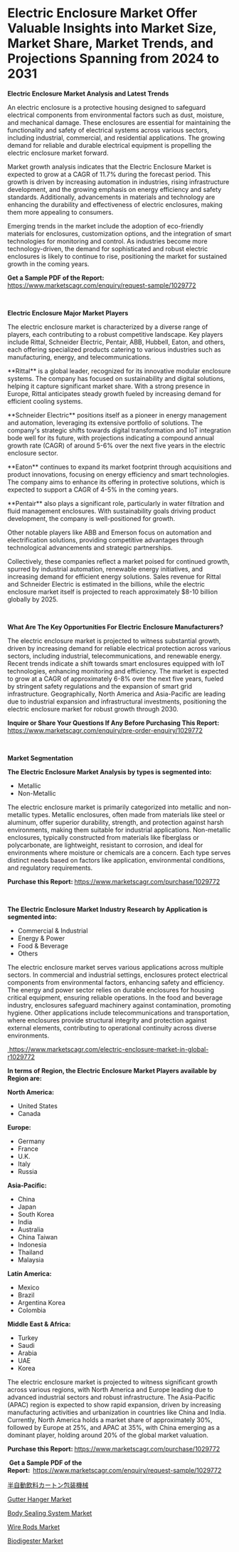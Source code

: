 <p><h1>Electric Enclosure Market Offer Valuable Insights into Market Size, Market Share, Market Trends, and Projections Spanning from 2024 to 2031</h1></p><p><strong>Electric Enclosure Market Analysis and Latest Trends</strong></p>
<p><p>An electric enclosure is a protective housing designed to safeguard electrical components from environmental factors such as dust, moisture, and mechanical damage. These enclosures are essential for maintaining the functionality and safety of electrical systems across various sectors, including industrial, commercial, and residential applications. The growing demand for reliable and durable electrical equipment is propelling the electric enclosure market forward.</p><p>Market growth analysis indicates that the Electric Enclosure Market is expected to grow at a CAGR of 11.7% during the forecast period. This growth is driven by increasing automation in industries, rising infrastructure development, and the growing emphasis on energy efficiency and safety standards. Additionally, advancements in materials and technology are enhancing the durability and effectiveness of electric enclosures, making them more appealing to consumers.</p><p>Emerging trends in the market include the adoption of eco-friendly materials for enclosures, customization options, and the integration of smart technologies for monitoring and control. As industries become more technology-driven, the demand for sophisticated and robust electric enclosures is likely to continue to rise, positioning the market for sustained growth in the coming years.</p></p>
<p><strong>Get a Sample PDF of the Report:&nbsp;</strong> <a href="https://www.marketscagr.com/enquiry/request-sample/1029772">https://www.marketscagr.com/enquiry/request-sample/1029772</a></p>
<p>&nbsp;</p>
<p><strong>Electric Enclosure Major Market Players</strong></p>
<p><p>The electric enclosure market is characterized by a diverse range of players, each contributing to a robust competitive landscape. Key players include Rittal, Schneider Electric, Pentair, ABB, Hubbell, Eaton, and others, each offering specialized products catering to various industries such as manufacturing, energy, and telecommunications.</p><p>**Rittal** is a global leader, recognized for its innovative modular enclosure systems. The company has focused on sustainability and digital solutions, helping it capture significant market share. With a strong presence in Europe, Rittal anticipates steady growth fueled by increasing demand for efficient cooling systems.</p><p>**Schneider Electric** positions itself as a pioneer in energy management and automation, leveraging its extensive portfolio of solutions. The company's strategic shifts towards digital transformation and IoT integration bode well for its future, with projections indicating a compound annual growth rate (CAGR) of around 5-6% over the next five years in the electric enclosure sector.</p><p>**Eaton** continues to expand its market footprint through acquisitions and product innovations, focusing on energy efficiency and smart technologies. The company aims to enhance its offering in protective solutions, which is expected to support a CAGR of 4-5% in the coming years.</p><p>**Pentair** also plays a significant role, particularly in water filtration and fluid management enclosures. With sustainability goals driving product development, the company is well-positioned for growth.</p><p>Other notable players like ABB and Emerson focus on automation and electrification solutions, providing competitive advantages through technological advancements and strategic partnerships.</p><p>Collectively, these companies reflect a market poised for continued growth, spurred by industrial automation, renewable energy initiatives, and increasing demand for efficient energy solutions. Sales revenue for Rittal and Schneider Electric is estimated in the billions, while the electric enclosure market itself is projected to reach approximately $8-10 billion globally by 2025.</p></p>
<p>&nbsp;</p>
<p><strong>What Are The Key Opportunities For Electric Enclosure Manufacturers?</strong></p>
<p><p>The electric enclosure market is projected to witness substantial growth, driven by increasing demand for reliable electrical protection across various sectors, including industrial, telecommunications, and renewable energy. Recent trends indicate a shift towards smart enclosures equipped with IoT technologies, enhancing monitoring and efficiency. The market is expected to grow at a CAGR of approximately 6-8% over the next five years, fueled by stringent safety regulations and the expansion of smart grid infrastructure. Geographically, North America and Asia-Pacific are leading due to industrial expansion and infrastructural investments, positioning the electric enclosure market for robust growth through 2030.</p></p>
<p><strong>Inquire or Share Your Questions If Any Before Purchasing This Report:</strong> <a href="https://www.marketscagr.com/enquiry/pre-order-enquiry/1029772">https://www.marketscagr.com/enquiry/pre-order-enquiry/1029772</a></p>
<p>&nbsp;</p>
<p><strong>Market Segmentation</strong></p>
<p><strong>The Electric Enclosure Market Analysis by types is segmented into:</strong></p>
<p><ul><li>Metallic</li><li>Non-Metallic</li></ul></p>
<p><p>The electric enclosure market is primarily categorized into metallic and non-metallic types. Metallic enclosures, often made from materials like steel or aluminum, offer superior durability, strength, and protection against harsh environments, making them suitable for industrial applications. Non-metallic enclosures, typically constructed from materials like fiberglass or polycarbonate, are lightweight, resistant to corrosion, and ideal for environments where moisture or chemicals are a concern. Each type serves distinct needs based on factors like application, environmental conditions, and regulatory requirements.</p></p>
<p><strong>Purchase this Report:&nbsp;</strong><a href="https://www.marketscagr.com/purchase/1029772">https://www.marketscagr.com/purchase/1029772</a></p>
<p>&nbsp;</p>
<p><strong>The Electric Enclosure Market Industry Research by Application is segmented into:</strong></p>
<p><ul><li>Commercial & Industrial</li><li>Energy & Power</li><li>Food & Beverage</li><li>Others</li></ul></p>
<p><p>The electric enclosure market serves various applications across multiple sectors. In commercial and industrial settings, enclosures protect electrical components from environmental factors, enhancing safety and efficiency. The energy and power sector relies on durable enclosures for housing critical equipment, ensuring reliable operations. In the food and beverage industry, enclosures safeguard machinery against contamination, promoting hygiene. Other applications include telecommunications and transportation, where enclosures provide structural integrity and protection against external elements, contributing to operational continuity across diverse environments.</p></p>
<p><a href="https://www.marketscagr.com/electric-enclosure-market-in-global-r1029772">&nbsp;https://www.marketscagr.com/electric-enclosure-market-in-global-r1029772</a></p>
<p><strong>In terms of Region, the Electric Enclosure Market Players available by Region are:</strong></p>
<p>
    <p> <strong> North America: </strong>
        <ul>
            <li>United States</li>
            <li>Canada</li>
        </ul>
        </p> 
    <p> <strong> Europe: </strong>
        <ul>
            <li>Germany</li>
            <li>France</li>
            <li>U.K.</li>
            <li>Italy</li>
            <li>Russia</li>
        </ul>
        </p> 
    <p> <strong> Asia-Pacific: </strong>
        <ul>
            <li>China</li>
            <li>Japan</li>
            <li>South Korea</li>
            <li>India</li>
            <li>Australia</li>
            <li>China Taiwan</li>
            <li>Indonesia</li>
            <li>Thailand</li>
            <li>Malaysia</li>
        </ul>
        </p> 
    <p> <strong> Latin America: </strong>
        <ul>
            <li>Mexico</li>
            <li>Brazil</li>
            <li>Argentina Korea</li>
            <li>Colombia</li>
        </ul>
        </p> 
    <p> <strong> Middle East & Africa: </strong>
        <ul>
            <li>Turkey</li>
            <li>Saudi</li>
            <li>Arabia</li>
            <li>UAE</li>
            <li>Korea</li>
        </ul>
    </p>
    </p>
<p><p>The electric enclosure market is projected to witness significant growth across various regions, with North America and Europe leading due to advanced industrial sectors and robust infrastructure. The Asia-Pacific (APAC) region is expected to show rapid expansion, driven by increasing manufacturing activities and urbanization in countries like China and India. Currently, North America holds a market share of approximately 30%, followed by Europe at 25%, and APAC at 35%, with China emerging as a dominant player, holding around 20% of the global market valuation.</p></p>
<p><strong>Purchase this Report: </strong><a href="https://www.marketscagr.com/purchase/1029772">https://www.marketscagr.com/purchase/1029772</a></p>
<p>&nbsp;<strong>Get a Sample PDF of the Report:&nbsp;&nbsp;</strong><a href="https://www.marketscagr.com/enquiry/request-sample/1029772">https://www.marketscagr.com/enquiry/request-sample/1029772</a></p>
<p><strong></strong></p>
<p><p><a href="https://medium.com/@alexxis.gm/semi-automatic-beverage-carton-packaging-machinery-b96d5c1c0ba1">半自動飲料カートン包装機械</a></p><p><a href="https://medium.com/@lornepec7g/the-gutter-hanger-industry-analysis-report-offers-a-comprehensive-and-current-examination-of-the-b82b8cc45784">Gutter Hanger Market</a></p><p><a href="https://github.com/lylyparadise/Market-Research-Report-List-5/blob/main/body-sealing-system-market.md">Body Sealing System Market</a></p><p><a href="https://issuu.com/reportprime-2/docs/wire-rods-market-size-2030.pptx_188f2f1525c0c3">Wire Rods Market</a></p><p><a href="https://www.linkedin.com/pulse/biodigester-market2024-2031-industry-insights-investment-bhnyc?trackingId=9f0YL2rfRGq3q7I3A7iU8A%3D%3D">Biodigester Market</a></p></p>